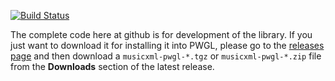 [![Build Status](https://travis-ci.org/kisp/musicxml-pwgl.svg?branch=master)](https://travis-ci.org/kisp/musicxml-pwgl)

The complete code here at github is for development of the library. If you
just want to download it for installing it into PWGL, please go to the
[releases page](https://github.com/kisp/musicxml-pwgl/releases) and then
download a `musicxml-pwgl-*.tgz` or `musicxml-pwgl-*.zip` file from the
**Downloads** section of the latest release.
